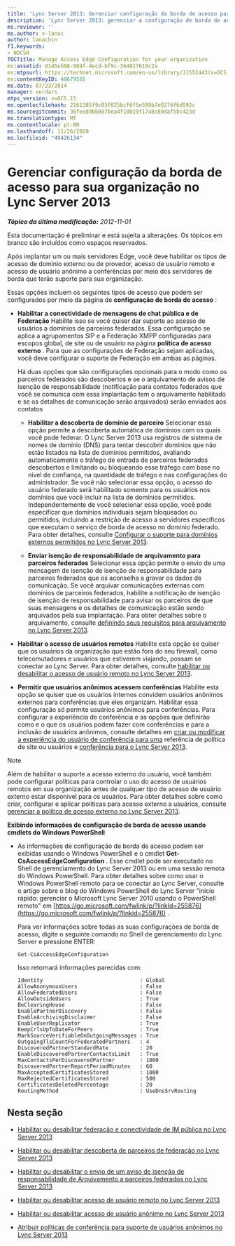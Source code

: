 ```yaml
---
title: 'Lync Server 2013: Gerenciar configuração da borda de acesso para sua organização'
description: 'Lync Server 2013: gerenciar a configuração de borda de acesso para sua organização.'
ms.reviewer: ''
ms.author: v-lanac
author: lanachin
f1.keywords:
- NOCSH
TOCTitle: Manage Access Edge Configuration for your organization
ms:assetid: 0145eb08-984f-4ecd-bf9c-364817619c2a
ms:mtpsurl: https://technet.microsoft.com/en-us/library/JJ552443(v=OCS.15)
ms:contentKeyID: 48679555
ms.date: 07/23/2014
manager: serdars
mtps_version: v=OCS.15
ms.openlocfilehash: 2161385f9c03f025bcf6f5e599b7e0276f6d592c
ms.sourcegitcommit: 36fee89bb887bea4f18b19f17a8c69daf5bc423d
ms.translationtype: MT
ms.contentlocale: pt-BR
ms.lasthandoff: 11/26/2020
ms.locfileid: "49426134"
---
```

# <a name="manage-access-edge-configuration-for-your-organization-in-lync-server-2013"></a>Gerenciar configuração da borda de acesso para sua organização no Lync Server 2013

<div data-xmlns="http://www.w3.org/1999/xhtml">

<div class="topic" data-xmlns="http://www.w3.org/1999/xhtml" data-msxsl="urn:schemas-microsoft-com:xslt" data-cs="https://msdn.microsoft.com/">

<div data-asp="https://msdn2.microsoft.com/asp">



</div>

<div id="mainSection">

<div id="mainBody">

<span> </span>

_**Tópico da última modificação:** 2012-11-01_

Esta documentação é preliminar e está sujeita a alterações. Os tópicos em branco são incluídos como espaços reservados.

Após implantar um ou mais servidores Edge, você deve habilitar os tipos de acesso de domínio externo ou de provedor, acesso de usuário remoto e acesso de usuário anônimo a conferências por meio dos servidores de borda que terão suporte para sua organização.

Essas opções incluem os seguintes tipos de acesso que podem ser configurados por meio da página de **configuração de borda de acesso** :

  - **Habilitar a conectividade de mensagens de chat pública e de Federação**   Habilite isso se você quiser dar suporte ao acesso de usuários a domínios de parceiros federados. Essa configuração se aplica a agrupamentos SIP e a Federação XMPP configuradas para escopos global, de site ou de usuário na página **política de acesso externo** . Para que as configurações de Federação sejam aplicadas, você deve configurar o suporte de Federação em ambas as páginas.
    
    Há duas opções que são configurações opcionais para o modo como os parceiros federados são descobertos e se o arquivamento de avisos de isenção de responsabilidade (notificação para contatos federados que você se comunica com essa implantação tem o arquivamento habilitado e se os detalhes de comunicação serão arquivados) serão enviados aos contatos
    
      - **Habilitar a descoberta de domínio de parceiro**   Selecionar essa opção permite a descoberta automática de domínios com os quais você pode federar. O Lync Server 2013 usa registros de sistema de nomes de domínio (DNS) para tentar descobrir domínios que não estão listados na lista de domínios permitidos, avaliando automaticamente o tráfego de entrada de parceiros federados descobertos e limitando ou bloqueando esse tráfego com base no nível de confiança, na quantidade de tráfego e nas configurações do administrador. Se você não selecionar essa opção, o acesso do usuário federado será habilitado somente para os usuários nos domínios que você incluir na lista de domínios permitidos. Independentemente de você selecionar essa opção, você pode especificar que domínios individuais sejam bloqueados ou permitidos, incluindo a restrição de acesso a servidores específicos que executam o serviço de borda de acesso no domínio federado. Para obter detalhes, consulte [Configurar o suporte para domínios externos permitidos no Lync Server 2013](lync-server-2013-configure-support-for-allowed-external-domains.md).
    
      - **Enviar isenção de responsabilidade de arquivamento para parceiros federados**   Selecionar essa opção permite o envio de uma mensagem de isenção de isenção de responsabilidade para parceiros federados que os aconselha a gravar os dados de comunicação. Se você arquivar comunicações externas com domínios de parceiros federados, habilite a notificação de isenção de isenção de responsabilidade para avisar os parceiros de que suas mensagens e os detalhes de comunicação estão sendo arquivados pela sua implantação. Para obter detalhes sobre o arquivamento, consulte [definindo seus requisitos para arquivamento no Lync Server 2013](lync-server-2013-defining-your-requirements-for-archiving.md).

  - **Habilitar o acesso de usuários remotos**   Habilite esta opção se quiser que os usuários da organização que estão fora do seu firewall, como telecomutadores e usuários que estiverem viajando, possam se conectar ao Lync Server. Para obter detalhes, consulte [habilitar ou desabilitar o acesso de usuário remoto no Lync Server 2013](lync-server-2013-enable-or-disable-remote-user-access.md).

  - **Permitir que usuários anônimos acessem conferências**   Habilite esta opção se quiser que os usuários internos convidem usuários anônimos externos para conferências que eles organizam. Habilitar essa configuração só permite usuários anônimos para conferências. Para configurar a experiência de conferência e as opções que definirão como e o que os usuários podem fazer com conferências e para a inclusão de usuários anônimos, consulte detalhes em [criar ou modificar a experiência do usuário de conferência para uma](https://technet.microsoft.com/library/gg429715\(v=ocs.15\)) referência de política de site ou usuários e [conferência para o Lync Server 2013](lync-server-2013-conferencing-policy-settings-reference.md).

<div>


> [!NOTE]  
> Além de habilitar o suporte a acesso externo do usuário, você também pode configurar políticas para controlar o uso do acesso de usuários remotos em sua organização antes de qualquer tipo de acesso de usuário externo estar disponível para os usuários. Para obter detalhes sobre como criar, configurar e aplicar políticas para acesso externo a usuários, consulte <A href="lync-server-2013-manage-external-access-policy-for-your-organization.md">gerenciar a política de acesso externo no Lync Server 2013</A>.



</div>

**Exibindo informações de configuração de borda de acesso usando cmdlets do Windows PowerShell**

  - As informações de configuração de borda de acesso podem ser exibidas usando o Windows PowerShell e o cmdlet **Get-CsAccessEdgeConfiguration** . Esse cmdlet pode ser executado no Shell de gerenciamento do Lync Server 2013 ou em uma sessão remota do Windows PowerShell. Para obter detalhes sobre como usar o Windows PowerShell remoto para se conectar ao Lync Server, consulte o artigo sobre o blog do Windows PowerShell do Lync Server "início rápido: gerenciar o Microsoft Lync Server 2010 usando o PowerShell remoto" em [https://go.microsoft.com/fwlink/p/?linkId=255876](https://go.microsoft.com/fwlink/p/?linkid=255876) .
    
    Para ver informações sobre todas as suas configurações de borda de acesso, digite o seguinte comando no Shell de gerenciamento do Lync Server e pressione ENTER:
    
        Get-CsAccessEdgeConfiguration
    
    Isso retornará informações parecidas com:
    
        Identity                               : Global
        AllowAnonymousUsers                    : False
        AllowFederatedUsers                    : False
        AllowOutsideUsers                      : True
        BeClearingHouse                        : False
        EnablePartnerDiscovery                 : False
        EnableArchivingDisclaimer              : False
        EnableUserReplicator                   : True
        KeepCrlsUpToDateForPeers               : True
        MarkSourceVerifiableOnOutgoingMessages : True
        OutgoingTlsCountForFederatedPartners   : 4
        DiscoveredPartnerStandardRate          : 20
        EnableDiscoveredPartnerContactsLimit   : True
        MaxContactsPerDiscoveredPartner        : 1000
        DiscoveredPartnerReportPeriodMinutes   : 60
        MaxAcceptedCertificatesStored          : 1000
        MaxRejectedCertificatesStored          : 500
        CertificatesDeletedPercentage          : 20
        RoutingMethod                          : UseDnsSrvRouting

<div>

## <a name="in-this-section"></a>Nesta seção

  - [Habilitar ou desabilitar federação e conectividade de IM pública no Lync Server 2013](lync-server-2013-enable-or-disable-federation-and-public-im-connectivity.md)

  - [Habilitar ou desabilitar descoberta de parceiros de federação no Lync Server 2013](lync-server-2013-enable-or-disable-discovery-of-federation-partners.md)

  - [Habilitar ou desabilitar o envio de um aviso de isenção de responsabilidade de Arquivamento a parceiros federados no Lync Server 2013](lync-server-2013-enable-or-disable-sending-an-archiving-disclaimer-to-federated-partners.md)

  - [Habilitar ou desabilitar acesso de usuário remoto no Lync Server 2013](lync-server-2013-enable-or-disable-remote-user-access.md)

  - [Habilitar ou desabilitar acesso de usuário anônimo no Lync Server 2013](lync-server-2013-enable-or-disable-anonymous-user-access.md)

  - [Atribuir políticas de conferência para suporte de usuários anônimos no Lync Server 2013](lync-server-2013-assign-conferencing-policies-to-support-anonymous-users.md)

</div>

</div>

<span> </span>

</div>

</div>

</div>

